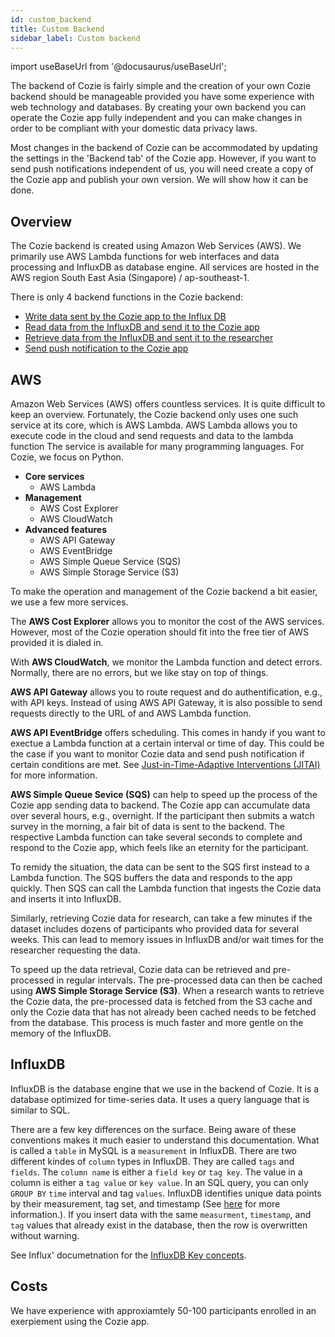 ```yaml
---
id: custom_backend
title: Custom Backend
sidebar_label: Custom backend
---
```


import useBaseUrl from '@docusaurus/useBaseUrl'; 

The backend of Cozie is fairly simple and the creation of your own Cozie backend should be manageable provided you have some experience with web technology and databases. By creating your own backend you can operate the Cozie app fully independent and you can make changes in order to be compliant with your domestic data privacy laws.

Most changes in the backend of Cozie can be accommodated by updating the settings in the 'Backend tab' of the Cozie app. However, if you want to send push notifications independent of us, you will need create a copy of the Cozie app and publish your own version. We will show how it can be done.

## Overview
The Cozie backend is created using Amazon Web Services (AWS). We primarily use AWS Lambda functions for web interfaces and data processing and InfluxDB as database engine. All services are hosted in the AWS region South East Asia (Singapore) / ap-southeast-1.

There is only 4 backend functions in the Cozie backend:
 - [Write data sent by the Cozie app to the Influx DB](backend_cozie_to_database)
 - [Read data from the InfluxDB and send it to the Cozie app](backend_database_to_cozie)
 - [Retrieve data from the InfluxDB and sent it to the researcher](backend_retrieving_cozie_data)
 - [Send push notification to the Cozie app](backend_push_notifcations)

## AWS
Amazon Web Services (AWS) offers countless services. It is quite difficult to keep an overview. Fortunately, the Cozie backend only uses one such service at its core, which is AWS Lambda. AWS Lambda allows you to execute code in the cloud and send requests and data to the lambda function The service is available for many programming languages. For Cozie, we focus on Python.

- **Core services**
   - AWS Lambda
- **Management**
   - AWS Cost Explorer
   - AWS CloudWatch
- **Advanced features**
   - AWS API Gateway
   - AWS EventBridge
   - AWS Simple Queue Service (SQS)
   - AWS Simple Storage Service (S3)

To make the operation and management of the Cozie backend a bit easier, we use a few more services. 

The **AWS Cost Explorer** allows you to monitor the cost of the AWS services. However, most of the Cozie operation should fit into the free tier of AWS provided it is dialed in.

With **AWS CloudWatch**, we monitor the Lambda function and detect errors. Normally, there are no errors, but we like stay on top of things.

**AWS API Gateway** allows you to route request and do authentification, e.g., with API keys. Instead of using AWS API Gateway, it is also possible to send requests directly to the URL of and AWS Lambda function.

**AWS API EventBridge** offers scheduling. This comes in handy if you want to exectue a Lambda function at a certain interval or time of day. This could be the case if you want to monitor Cozie data and send push notification if certain conditions are met. See [Just-in-Time-Adaptive Interventions (JITAI)](https://cozie.app/docs/research/publications-jitai) for more information.

**AWS Simple Queue Sevice (SQS)** can help to speed up the process of the Cozie app sending data to backend. The Cozie app can accumulate data over several hours, e.g., overnight. If the participant then submits a watch survey in the morning, a fair bit of data is sent to the backend. The respective Lambda function can take several seconds to complete and respond to the Cozie app, which feels like an eternity for the participant. 

To remidy the situation, the data can be sent to the SQS first instead to a Lambda function. The SQS buffers the data and responds to the app quickly. Then SQS can call the Lambda function that ingests the Cozie data and inserts it into InfluxDB.

Similarly, retrieving Cozie data for research, can take a few minutes if the dataset includes dozens of participants who provided data for several weeks. This can lead to memory issues in InfluxDB and/or wait times for the researcher requesting the data. 

To speed up the data retrieval, Cozie data can be retrieved and pre-processed in regular intervals. The pre-processed data can then be cached using **AWS Simple Storage Service (S3)**. When a research wants to retrieve the Cozie data, the pre-processed data is fetched from the S3 cache and only the Cozie data that has not already been cached needs to be fetched from the database. This process is much faster and more gentle on the memory of the InfluxDB.

## InfluxDB
InfluxDB is the database engine that we use in the backend of Cozie. It is a database optimized for time-series data. It uses a query language that is similar to SQL. 

There are a few key differences on the surface. Being aware of these conventions makes it much easier to understand this documentation.
What is called a `table` in MySQL is a `measurement` in InfluxDB.
There are two different kindes of `column` types in InfluxDB. They are called `tags` and `fields`. The `column name` is either a `field key` or `tag key`. The value in a column is either a `tag value` or `key value`.
In an SQL query, you can only `GROUP BY` `time` interval and tag `values`. 
InfluxDB identifies unique data points by their measurement, tag set, and timestamp (See [here](https://docs.influxdata.com/influxdb/v2/write-data/best-practices/duplicate-points/) for more information.).
If you insert data with the same `measurment`, `timestamp`, and `tag` values that already exist in the database, then the row is overwritten without warning.

See Influx' documetnation for the [InfluxDB Key concepts](https://docs.influxdata.com/influxdb/v1/concepts/key_concepts/).

## Costs
We have experience with approxiamtely 50-100 participants enrolled in an exerpiement using the Cozie app. 




